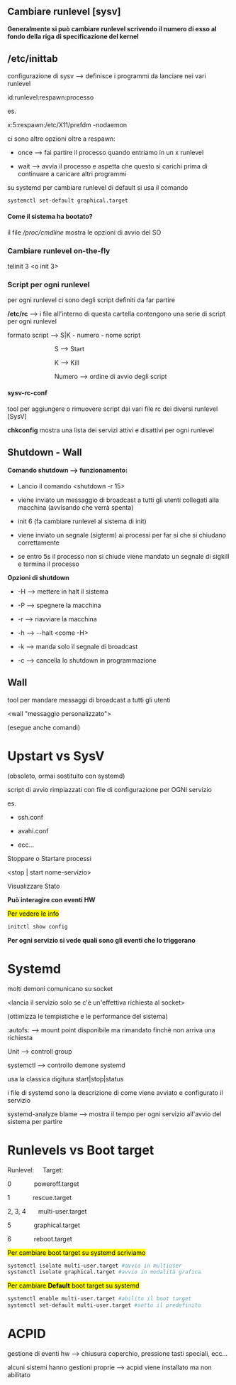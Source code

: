 ## Cambiare runlevel [sysv]

**Generalmente si può cambiare runlevel scrivendo il numero di esso al fondo della riga di specificazione del kernel**

## /etc/inittab

configurazione di sysv --> definisce i programmi da lanciare nei vari runlevel

id:runlevel:respawn:processo

es.

x:5:respawn:/etc/X11/prefdm -nodaemon

ci sono altre opzioni oltre a respawn:

- once --> fai partire il processo quando entriamo in un x runlevel

- wait --> avvia il processo e aspetta che questo si carichi prima di continuare a caricare altri programmi

<parentesi>

su systemd per cambiare runlevel di default si usa il comando

```bash
systemctl set-default graphical.target
```

<parentesi>

#### Come il sistema ha bootato?

il file */proc/cmdline* mostra le opzioni di avvio del SO

### Cambiare runlevel on-the-fly

telinit 3 <o init 3>

### Script per ogni runlevel

per ogni runlevel ci sono degli script definiti da far partire

**/etc/rc** --> i file all'interno di questa cartella contengono una serie di script per ogni runlevel

formato script --> S|K - numero - nome script

                           S --> Start

                           K --> Kill

                           Numero --> ordine di avvio degli script

#### sysv-rc-conf

tool per aggiungere o rimuovere script dai vari file rc dei diversi runlevel [SysV]

**chkconfig** mostra una lista dei servizi attivi e disattivi per ogni runlevel

## Shutdown - Wall

#### Comando shutdown --> funzionamento:

- Lancio il comando <shutdown -r 15>

- viene inviato un messaggio di broadcast a tutti gli utenti collegati alla macchina (avvisando che verrà spenta)

- init 6 (fa cambiare runlevel al sistema di init)

- viene inviato un segnale (sigterm) ai processi per far si che si chiudano correttamente

- se entro 5s il processo non si chiude viene mandato un segnale di sigkill e termina il processo

**Opzioni di shutdown**

- -H --> mettere in halt il sistema

- -P --> spegnere la macchina

- -r --> riavviare la macchina

- -h --> --halt <come -H>

- -k --> manda solo il segnale di broadcast

- -c --> cancella lo shutdown in programmazione

## Wall

tool per mandare messaggi di broadcast a tutti gli utenti

<wall "messaggio personalizzato">

(esegue anche comandi)

# Upstart vs SysV

(obsoleto, ormai sostituito con systemd)

script di avvio rimpiazzati con file di configurazione per OGNI servizio

es.

- ssh.conf

- avahi.conf

- ecc...

Stoppare o Startare processi

<stop | start nome-servizio>

Visualizzare Stato

<status nome-servizio>

**Può interagire con eventi HW**

<mark>Per vedere le info</mark> 

```bash
initctl show config
```

**Per ogni servizio si vede quali sono gli eventi che lo triggerano**

# Systemd

molti demoni comunicano su socket

<lancia il servizio solo se c'è un'effettiva richiesta al socket>

(ottimizza le tempistiche e le performance del sistema)

:autofs: --> mount point disponibile ma rimandato finchè non arriva una richiesta

Unit --> controll group

systemctl --> controllo demone systemd

usa la classica digitura start|stop|status

i file di systemd sono la descrizione di come viene avviato e configurato il servizio

systemd-analyze blame --> mostra il tempo per ogni servizio all'avvio del sistema per partire

# Runlevels vs Boot target

Runlevel:     Target:

0             poweroff.target

1             rescue.target

2, 3, 4       multi-user.target

5             graphical.target

6             reboot.target

<mark>Per cambiare boot target su systemd scriviamo</mark>

```bash
systemctl isolate multi-user.target #avvio in multiuser
systemctl isolate graphical.target #avvio in modalità grafica
```

<mark>Per cambiare **Default** boot target su systemd</mark>

```bash
systemctl enable multi-user.target #abilito il boot target
systemctl set-default multi-user.target #setto il predefinito
```

# ACPID

gestione di eventi hw --> chiusura coperchio, pressione tasti speciali, ecc...

alcuni sistemi hanno gestioni proprie --> acpid viene installato ma non abilitato
